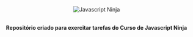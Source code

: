 <div align="center">
  <img src="curso-javascript-ninja.png" alt="Javascript Ninja"/>
  <br>
  <br> 
  <p><strong>Repositório criado para exercitar tarefas do Curso de Javascript Ninja</strong></p>
</div>




